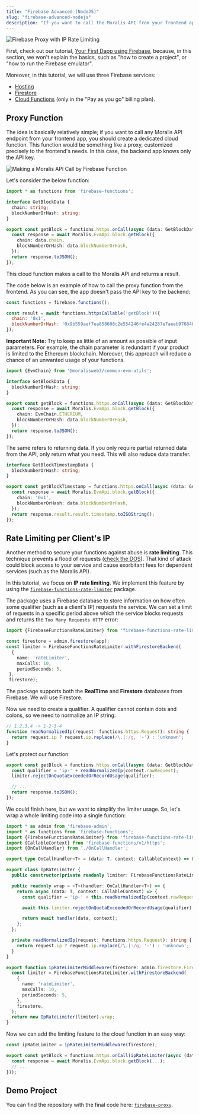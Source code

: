 ```yaml
---
title: "Firebase Advanced (NodeJS)"
slug: "firebase-advanced-nodejs"
description: "If you want to call the Moralis API from your frontend app, don't do this directly. Please note that your Moralis API key should be secured against theft or abuse. Almost anyone can extract your key by the HTTP monitor, even if your code is obfuscated. Thus, you should keep your API key secure on the backend. This tutorial demonstrates how you can do it for Firebase."
---
```

![Firebase Proxy with IP Rate Limiting](/img/content/2815daf-firebase-proxy.gif)

First, check out our tutorial, [Your First Dapp using Firebase](/streams-api/integrations/firebase), because, in this section, we won't explain the basics, such as "how to create a project", or "how to run the Firebase emulator".

Moreover, in this tutorial, we will use three Firebase services:

- [Hosting](https://firebase.google.com/docs/hosting)
- [Firestore](https://firebase.google.com/docs/firestore)
- [Cloud Functions](https://firebase.google.com/docs/functions) (only in the "Pay as you go" billing plan).

## Proxy Function

The idea is basically relatively simple; if you want to call any Moralis API endpoint from your frontend app, you should create a dedicated cloud function. This function would be something like a proxy, customized precisely to the frontend's needs. In this case, the backend app knows only the API key.

![Making a Moralis API Call by Firebase Function](/img/content/01e806d-moralis-firebase-proxy-call.png)

Let's consider the below function:

```typescript functions/src/index.ts
import * as functions from 'firebase-functions';

interface GetBlockData {
  chain: string;
  blockNumberOrHash: string;
}

export const getBlock = functions.https.onCall(async (data: GetBlockData) => {
  const response = await Moralis.EvmApi.block.getBlock({
    chain: data.chain,
    blockNumberOrHash: data.blockNumberOrHash,
  });
  return response.toJSON();
});
```



This cloud function makes a call to the Moralis API and returns a result.

The code below is an example of how to call the proxy function from the frontend. As you can see, the app doesn't pass the API key to the backend:

```javascript hosting/index.html
const functions = firebase.functions();

const result = await functions.httpsCallable('getBlock')({
  chain: '0x1',
  blockNumberOrHash: '0x9b559aef7ea858608c2e554246fe4a24287e7aeeb976848df2b9a2531f4b9171',
});
```



**Important Note:** Try to keep as little of an amount as possible of input parameters. For example, the chain parameter is redundant if your product is limited to the Ethereum blockchain. Moreover, this approach will reduce a chance of an unwanted usage of your functions.

```typescript functions/src/index.ts
import {EvmChain} from '@moralisweb3/common-evm-utils';

interface GetBlockData {
  blockNumberOrHash: string;
}

export const getBlock = functions.https.onCall(async (data: GetBlockData) => {
  const response = await Moralis.EvmApi.block.getBlock({
    chain: EvmChain.ETHEREUM,
    blockNumberOrHash: data.blockNumberOrHash,
  });
  return response.toJSON();
});
```



The same refers to returning data. If you only require partial returned data from the API, only return what you need. This will also reduce data transfer.

```typescript functions/src/index.ts
interface GetBlockTimestampData {
  blockNumberOrHash: string;
}

export const getBlockTimestamp = functions.https.onCall(async (data: GetBlockTimestampData) => {
  const response = await Moralis.EvmApi.block.getBlock({
    chain: '0x1',
    blockNumberOrHash: data.blockNumberOrHash,
  });
  return response.result.result.timestamp.toISOString();
});
```



## Rate Limiting per Client's IP

Another method to secure your functions against abuse is **rate limiting**. This technique prevents a flood of requests ([check the DOS](https://en.wikipedia.org/wiki/Denial-of-service_attack)). That kind of attack could block access to your service and cause exorbitant fees for dependent services (such as the Moralis API).

In this tutorial, we focus on **IP rate limiting**. We implement this feature by using the [`firebase-functions-rate-limiter`](https://github.com/Jblew/firebase-functions-rate-limiter) package.

The package uses a Firebase database to store information on how often some qualifier (such as a client's IP) requests the service. We can set a limit of requests in a specific period above which the service blocks requests and returns the `Too Many Requests HTTP` error:

```ts
import {FirebaseFunctionsRateLimiter} from 'firebase-functions-rate-limiter';

const firestore = admin.firestore(app);
const limiter = FirebaseFunctionsRateLimiter.withFirestoreBackend(
  {
    name: 'rateLimiter',
    maxCalls: 10,
    periodSeconds: 5,
 },
 firestore);
```



The package supports both the **RealTime** and **Firestore** databases from Firebase. We will use Firestore.

Now we need to create a qualifier. A qualifier cannot contain dots and colons, so we need to normalize an IP string:

```ts
// 1.2.3.4 -> 1-2-3-4
function readNormalizedIp(request: functions.https.Request): string {
  return request.ip ? request.ip.replace(/\.|:/g, '-') : 'unknown';
}
```



Let's protect our function:

```typescript functions/src/index.ts
export const getBlock = functions.https.onCall(async (data: GetBlockData) => {
  const qualifier = 'ip-' + readNormalizedIp(context.rawRequest);
  limiter.rejectOnQuotaExceededOrRecordUsage(qualifier);

  // ...
  return response.toJSON();
});
```



We could finish here, but we want to simplify the limiter usage. So, let's wrap a whole limiting code into a single function:

```typescript functions/src/middlewares/IpRateLimiter.ts
import * as admin from 'firebase-admin';
import * as functions from 'firebase-functions';
import {FirebaseFunctionsRateLimiter} from 'firebase-functions-rate-limiter';
import {CallableContext} from 'firebase-functions/v1/https';
import {OnCallHandler} from './OnCallHandler';

export type OnCallHandler<T> = (data: T, context: CallableContext) => Promise<unknown>;

export class IpRateLimiter {
  public constructor(private readonly limiter: FirebaseFunctionsRateLimiter) {}

  public readonly wrap = <T>(handler: OnCallHandler<T>) => {
    return async (data: T, context: CallableContext) => {
      const qualifier = 'ip-' + this.readNormalizedIp(context.rawRequest);

      await this.limiter.rejectOnQuotaExceededOrRecordUsage(qualifier);

      return await handler(data, context);
    };
  };

  private readNormalizedIp(request: functions.https.Request): string {
    return request.ip ? request.ip.replace(/\.|:/g, '-') : 'unknown';
  }
}

export function ipRateLimiterMiddleware(firestore: admin.firestore.Firestore) {
  const limiter = FirebaseFunctionsRateLimiter.withFirestoreBackend(
    {
      name: 'rateLimiter',
      maxCalls: 10,
      periodSeconds: 5,
    },
    firestore,
  );
  return new IpRateLimiter(limiter).wrap;
}
```



Now we can add the limiting feature to the cloud function in an easy way:

```typescript functions/src/index.ts
const ipRateLimiter = ipRateLimiterMiddleware(firestore);

export const getBlock = functions.https.onCall(ipRateLimiter(async (data: GetBlockData) => {
  const response = await Moralis.EvmApi.block.getBlock(...);
  // ...
}));
```



## Demo Project

You can find the repository with the final code here: [`firebase-proxy`](https://github.com/MoralisWeb3/Moralis-JS-SDK/tree/main/demos/firebase-proxy).